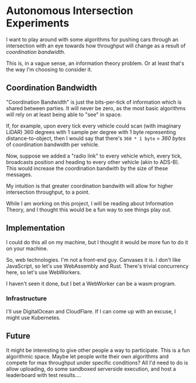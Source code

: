 # Autonomous Intersection Experiments

I want to play around with some algorithms for pushing cars through an intersection
with an eye towards how throughput will change as a result of _coordination bandwidth_.

This is, in a vague sense, an information theory problem.  Or at least that's the
way I'm choosing to consider it.

## Coordination Bandwidth

"Coordination Bandwidth" is just the bits-per-tick of information which is shared
between parties.  It will never be zero, as the most basic algorithms will rely on
at least being able to "see" in space.  

If, for example, upon every tick every vehicle could scan (with imaginary LiDAR)
360 degrees with 1 sample per degree with 1 byte representing distance-to-object, then I would 
say that there's `360 * 1 byte` = *360 bytes* of coordination bandwidth per vehicle.

Now, suppose we added a "radio link" to every vehicle which, every tick, broadcasts
position and heading to every other vehicle (akin to ADS-B).  This would increase
the coordination bandwith by the size of these messages.

My intuition is that greater coordination bandwith will allow for higher intersection
throughput, to a point.  

While I am working on this project, I will be reading about Information Theory,
and I thought this would be a fun way to see things play out.  

## Implementation

I could do this all on my machine, but I thought it would be more fun to do it on
your machine.

So, web technologies.  I'm not a front-end guy.  Canvases it is.  I don't like 
JavaScript, so let's use WebAssembly and Rust.  There's trivial concurrency here,
so let's use WebWorkers.

I haven't seen it done, but I bet a WebWorker can be a wasm program.  

### Infrastructure

I'll use DigitalOcean and CloudFlare.  If I can come up with an excuse, I might use
Kubernetes.

## Future
It might be interesting to give other people a way to participate.  This is a fun
algorithmic space.  Maybe let people write their own algorithms and compete for 
max throughput under specific conditions?  All I'd need to do is allow uploading,
do some sandboxed serverside execution, and host a leaderboard with test results....